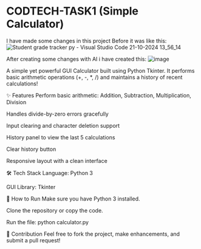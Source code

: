 # CODTECH-TASK1 (Simple Calculator)
I have made some changes in this project
Before it was like this:
![Student grade tracker py - Visual Studio Code 21-10-2024 13_56_14](https://github.com/user-attachments/assets/869a29a6-2ec9-443c-8004-57ddc515a3fa)

After creating some changes with AI i have created this:
![image](https://github.com/user-attachments/assets/a294dcb9-16ba-4a07-b243-5c0d74d9c36b)

A simple yet powerful GUI Calculator built using Python Tkinter.
It performs basic arithmetic operations (+, -, *, /) and maintains a history of recent calculations!

✨ Features
Perform basic arithmetic: Addition, Subtraction, Multiplication, Division

Handles divide-by-zero errors gracefully

Input clearing and character deletion support

History panel to view the last 5 calculations

Clear history button

Responsive layout with a clean interface

🛠 Tech Stack
Language: Python 3

GUI Library: Tkinter

🚀 How to Run
Make sure you have Python 3 installed.

Clone the repository or copy the code.

Run the file: python calculator.py

🤝 Contribution
Feel free to fork the project, make enhancements, and submit a pull request!

